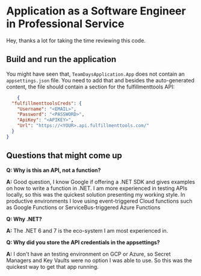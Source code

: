 # Application as a Software Engineer in Professional Service
Hey, thanks a lot for taking the time reviewing this code. 

## Build and run the application
You might have seen that, `TeamDaysApplication.App` does not contain an `appsettings.json` file. 
You need to add that and besides the auto-generated content, the file should contain a section for the fulfillmenttools API:
```json
    {
  "fulfillmenttoolsCreds": {
    "Username": "<EMAIL>",
    "Password": "<PASSWORD>",
    "ApiKey": "<APIKEY>",
    "Url": "https://<YOUR>.api.fulfillmenttools.com/"
  }
}
```
## Questions that might come up
**Q: Why is this an API, not a function?**

**A:** Good question, I know Google if offering a .NET SDK and gives examples on how to write a function in .NET. I am more experienced in testing
APIs locally, so this was the quickest solution presenting my working style. In productive environments I love using event-triggered Cloud functions such
as Google Functions or ServiceBus-triggered Azure Functions

**Q: Why .NET?**

**A:** The .NET 6 and 7 is the eco-system I am most experienced in. 

**Q: Why did you store the API credentials in the appsettings?**

**A:** I don't have an testing environment on GCP or Azure, so Secret Managers and Key Vaults were no option I was able to use. So this
was the quickest way to get that app running.
